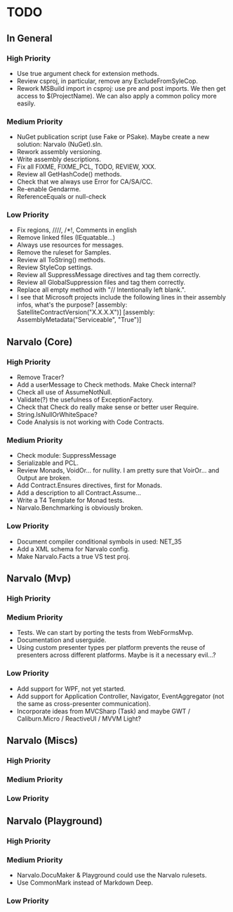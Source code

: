 TODO
====

In General
----------

### High Priority

- Use true argument check for extension methods.
- Review csproj, in particular, remove any ExcludeFromSyleCop.
- Rework MSBuild import in csproj: use pre and post imports.
  We then get access to $(ProjectName). We can also apply a common policy
  more easily.

### Medium Priority

- NuGet publication script (use Fake or PSake). Maybe create a new
  solution: Narvalo (NuGet).sln.
- Rework assembly versioning.
- Write assembly descriptions.
- Fix all FIXME, FIXME_PCL, TODO, REVIEW, XXX.
- Review all GetHashCode() methods.
- Check that we always use Error for CA/SA/CC.
- Re-enable Gendarme.
- ReferenceEquals or null-check

### Low Priority

- Fix regions, ////, /*!, Comments in english
- Remove linked files (IEquatable...)
- Always use resources for messages.
- Remove the ruleset for Samples.
- Review all ToString() methods.
- Review StyleCop settings.
- Review all SuppressMessage directives and tag them correctly.
- Review all GlobalSuppression files and tag them correctly.
- Replace all empty method with "// Intentionally left blank.".
- I see that Microsoft projects include the following lines in their
  assembly infos, what's the purpose?
  [assembly: SatelliteContractVersion("X.X.X.X")]
  [assembly: AssemblyMetadata("Serviceable", "True")]


Narvalo (Core)
--------------

### High Priority

- Remove Tracer?
- Add a userMessage to Check methods. Make Check internal?
- Check all use of AssumeNotNull.
- Validate(?) the usefulness of ExceptionFactory.
- Check that Check do really make sense or better user Require.
- String.IsNullOrWhiteSpace?
- Code Analysis is not working with Code Contracts.

### Medium Priority

- Check module: SuppressMessage
- Serializable and PCL.
- Review Monads, VoidOr... for nullity. I am pretty sure
  that VoirOr... and Output are broken.
- Add Contract.Ensures directives, first for Monads.
- Add a description to all Contract.Assume...
- Write a T4 Template for Monad tests.
- Narvalo.Benchmarking is obviously broken.

### Low Priority

- Document compiler conditional symbols in used: NET_35
- Add a XML schema for Narvalo config.
- Make Narvalo.Facts a true VS test proj.

Narvalo (Mvp)
-------------

### High Priority

### Medium Priority

- Tests. We can start by porting the tests from WebFormsMvp.
- Documentation and userguide.
- Using custom presenter types per platform prevents the reuse
  of presenters across different platforms. Maybe is it a necessary evil...?

### Low Priority

- Add support for WPF, not yet started.
- Add support for Application Controller, Navigator, EventAggregator
  (not the same as cross-presenter communication).
- Incorporate ideas from MVCSharp (Task) and maybe GWT / Caliburn.Micro
  / ReactiveUI / MVVM Light?


Narvalo (Miscs)
---------------

### High Priority

### Medium Priority

### Low Priority


Narvalo (Playground)
--------------------

### High Priority

### Medium Priority

- Narvalo.DocuMaker & Playground could use the Narvalo rulesets.
- Use CommonMark instead of Markdown Deep.

### Low Priority
